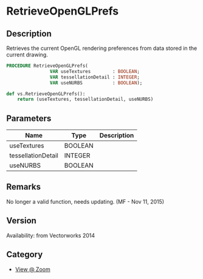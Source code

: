 # RetrieveOpenGLPrefs

## Description
Retrieves the current OpenGL rendering preferences from data stored in the current drawing.

```pascal
PROCEDURE RetrieveOpenGLPrefs(
				VAR useTextures        : BOOLEAN;
				VAR tessellationDetail : INTEGER;
				VAR useNURBS           : BOOLEAN);
```

```python
def vs.RetrieveOpenGLPrefs():
    return (useTextures, tessellationDetail, useNURBS)
```

## Parameters
|Name|Type|Description|
|---|---|---|
|useTextures|BOOLEAN|   |
|tessellationDetail|INTEGER|   |
|useNURBS|BOOLEAN|   |

## Remarks
No longer a valid function, needs updating. (MF - Nov 11, 2015)

## Version
Availability: from Vectorworks 2014

## Category
* [View @ Zoom](../Categories/View%20-%20Zoom.md)
